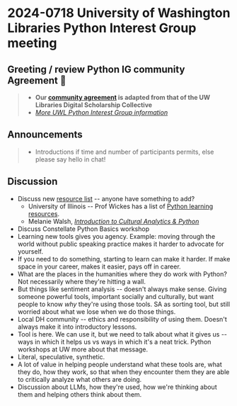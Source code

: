 # 2024-0718 University of Washington Libraries Python Interest Group meeting
## Greeting / review Python IG community Agreement 🤝
> - **Our [community agreement](https://github.com/uwlib-python-ig/meetings/tree/main#community-agreement) is adapted from that of the UW Libraries Digital Scholarship Collective**  
> - *[More UWL Python Interest Group information](https://github.com/uwlib-python-ig/meetings#get-in-touch-with-the-pig)* 

## Announcements
> - Introductions if time and number of participants permits, else please say hello in chat!

## Discussion
- Discuss new [resource list](https://github.com/uwlib-python-ig/shared-01/blob/main/python-resources-062524.md) -- anyone have something to add?
    - University of Illinois -- Prof Wickes has a list of [Python learning resources](https://elizabethwickes.com/pythonresources/). 
    - Melanie Walsh, [*Introduction to Cultural Analytics & Python*](https://melaniewalsh.github.io/Intro-Cultural-Analytics/welcome.html)
- Discuss Constellate Python Basics workshop
- Learning new tools gives you agency. Example: moving through the world without public speaking practice makes it harder to advocate for yourself. 
- If you need to do something, starting to learn can make it harder. If make space in your career, makes it easier, pays off in career. 
- What are the places in the humanities where they do work with Python? Not necessarily where they're hitting a wall. 
- But things like sentiment analysis -- doesn't always make sense. Giving someone powerful tools, important socially and culturally, but want people to know *why* they're using those tools. SA as sorting tool, but still worried about what we lose when we do those things. 
- Local DH community -- ethics and responsibility of using them. Doesn't always make it into introductory lessons. 
- Tool is here. We can use it, but we need to talk about what it gives us -- ways in which it helps us vs ways in which it's a neat trick. Python workshops at UW more about that message. 
- Literal, speculative, synthetic. 
- A lot of value in helping people understand what these tools are, what they do, how they work, so that when they encounter them they are able to critically analyze what others are doing. 
- Discussion about LLMs, how they're used, how we're thinking about them and helping others think about them. 
